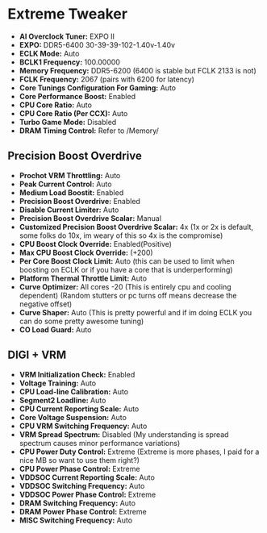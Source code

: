 # Extreme Tweaker

- **AI Overclock Tuner:** EXPO II
- **EXPO:** DDR5-6400 30-39-39-102-1.40v-1.40v
- **ECLK Mode:** Auto
- **BCLK1 Frequency:** 100.00000
- **Memory Frequency:** DDR5-6200 (6400 is stable but FCLK 2133 is not)
- **FCLK Frequency:** 2067 (pairs with 6200 for latency)
- **Core Tunings Configuration For Gaming:** Auto
- **Core Performance Boost:** Enabled
- **CPU Core Ratio:** Auto
- **CPU Core Ratio (Per CCX):** Auto
- **Turbo Game Mode:** Disabled
- **DRAM Timing Control:** Refer to /Memory/

## Precision Boost Overdrive
- **Prochot VRM Throttling:** Auto
- **Peak Current Control:** Auto
- **Medium Load Boostit:** Enabled
- **Precision Boost Overdrive:** Enabled
- **Disable Current Limiter:** Auto
- **Precision Boost Overdrive Scalar:** Manual
- **Customized Precision Boost Overdrive Scalar:** 4x (1x or 2x is default, some folks do 10x, im weary of this so 4x is the compromise)
- **CPU Boost Clock Override:** Enabled(Positive)
- **Max CPU Boost Clock Override:** (+200)
- **Per Core Boost Clock Limit:** Auto (this can be used to limit when boosting on ECLK or if you have a core that is underperforming)
- **Platform Thermal Throttle Limit:** Auto
- **Curve Optimizer:** All cores -20 (This is entirely cpu and cooling dependent) (Random stutters or pc turns off means decrease the negative offset)
- **Curve Shaper:** Auto (This is pretty powerful and if im doing ECLK you can do some pretty awesome tuning)
- **CO Load Guard:** Auto

## DIGI + VRM
- **VRM Initialization Check:** Enabled
- **Voltage Training:** Auto
- **CPU Load-line Calibration:** Auto
- **Segment2 Loadline:** Auto
- **CPU Current Reporting Scale:** Auto
- **Core Voltage Suspension:** Auto
- **CPU VRM Switching Frequency:** Auto
- **VRM Spread Spectrum:** Disabled (My understanding is spread spectrum causes minor performance variations)
- **CPU Power Duty Control:** Extreme (Extreme is more phases, I paid for a nice MB so want to use them right?)
- **CPU Power Phase Control:** Extreme
- **VDDSOC Current Reporting Scale:** Auto
- **VDDSOC Switching Frequency:** Auto
- **VDDSOC Power Phase Control:** Extreme
- **DRAM Switching Frequency:** Auto
- **DRAM Power Phase Control:** Extreme
- **MISC Switching Frequency:** Auto
